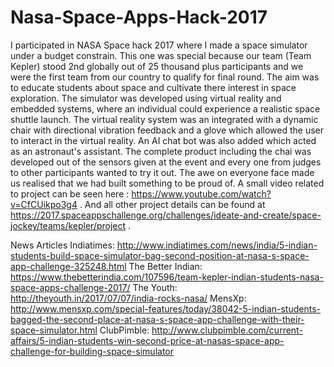 # Nasa-Space-Apps-Hack-2017

I participated in NASA Space hack 2017 where I made a space simulator under a budget constrain. This one was special because our team (Team Kepler) stood 2nd globally out of 25 thousand plus participants and we were the first team from our country to qualify for final round. The aim was to educate students about space and cultivate there interest in space exploration. The simulator was developed using virtual reality and embedded systems, where an individual could experience a realistic space shuttle launch. The virtual reality system was an integrated with a dynamic chair with directional vibration feedback and a glove which allowed the user to interact in the virtual reality. An AI chat bot was also added which acted as an astronaut's assistant. The complete product including the chai was developed out of the sensors given at the event and every one from judges to other participants wanted to try it out.  The awe on everyone face made us realised that we had built something to be proud of. A small video related to project can be seen here : https://www.youtube.com/watch?v=CfCUikpo3g4 . And all other project details can be found at https://2017.spaceappschallenge.org/challenges/ideate-and-create/space-jockey/teams/kepler/project .

News Articles
Indiatimes: http://www.indiatimes.com/news/india/5-indian-students-build-space-simulator-bag-second-position-at-nasa-s-space-app-challenge-325248.html
The Better Indian: https://www.thebetterindia.com/107596/team-kepler-indian-students-nasa-space-apps-challenge-2017/
The Youth: http://theyouth.in/2017/07/07/india-rocks-nasa/
MensXp: http://www.mensxp.com/special-features/today/38042-5-indian-students-bagged-the-second-place-at-nasa-s-space-app-challenge-with-their-space-simulator.html
ClubPimble: http://www.clubpimble.com/current-affairs/5-indian-students-win-second-price-at-nasas-space-app-challenge-for-building-space-simulator
